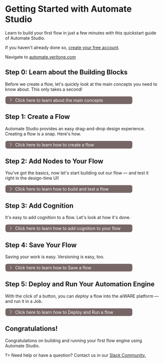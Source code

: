 # Getting Started with Automate Studio

Learn to build your first flow in just a few minutes with this quickstart guide of Automate Studio.

If you haven't already done so, [create your free account](https://www.veritone.com/onboarding/#/signUp?type=automate&lead_source_detail=docs.veritone.com%2Fautomate-studio%2Fgetting-started).

Navigate to [automate.veritone.com](https://automate.veritone.com)

## Step 0: Learn about the Building Blocks

Before we create a flow, let's quickly look at the main concepts you need to know about. This only takes a second!

<div class="collapse-accordion"><ul><li>
                <input type="checkbox" id="list-item-1">
                <label for="list-item-1"><span class="expandText">Click here to learn about the main concepts</span><span class="collapseText">Click here to close this section.</span></label>
                <ul>
                    <li>

The main concepts you need to know about are:

1. **Nodes:** These are the button-like shapes in the editor that represent discrete steps in your flow.
2. **Wires:** These are the lines that connect the nodes together.
3. **Flow:** This is an overall term for the "graph" (or node-and-wire model) that you define by dropping and connecting your nodes on the canvas.
4. **Subflow:** A group of nodes presented as a node in the palette which can be reused in the main flow.
5. **Message:** The `msg` variable is the highest level variable that is sent from one node to another at flow runtime.
6. **Flow Engines:** After a flow is created, it can be built, deployed, and run as an _engine_ in aiWARE. (This is a more advanced topic, but we will get to it shortly.)

<!-- > **Tip:** Hover your cursor over a node in the node palette, on the left, to learn what a given type of node does.

![node-hover](node-hover-11.png) -->


### Nodes 

<div class="collapse-accordion"><ul><li>
                <input type="checkbox" id="list-item-1.1">
                <label for="list-item-1.1"><span class="expandText">Click here to learn about nodes </span><span class="collapseText">Click here to close this section.</span></label>
                <ul>
                    <li>


?>Nodes are the main development tool in **Automate Studio**. 
A node can be defined as an autonomous mini web app with a user friendly **_UI_** and **_NodeJS_** backend server. 
Each node is developed to take care of a certain part of the large app (flow). For better orientation, they are divided into multiple categories. In Automate Studio, we can define three high level categories:

1. **aiWERE**: The aiWERE nodes are developed by the **Veritone team** to simplify the usage of AI technology by bringing it down to low code.
They can be recognized by the sky-blue color and the Veritone logo on the right or left side of the node. The aiWARE nodes are divided into three categories: **aiWARE common**, **aiWARE data lake** and **aiWARE tools**

![aiware-nodes](aiware-nodes.png)

2. **Node-Red core**: The native Node-Red nodes. They cover almost every basic and many advanced backend processes in a NodeJS application. 
You can find more info about Node-Red core nodes [here](https://nodered.org/docs/user-guide/nodes)

3. **Third party nodes**: Node-Red is an open source community with many contributors that generousely share their node packages.
Any of the node packages can be installed in Automate Studio in a few simple steps:

Click on the `Menu` button on the upper left corner and select `Settings` on the bottom of the menu

![menu-settings1](menu-settings1.png)

Next, in the `User Settings` menu click on the `Palette` in the left menu. Then, in the `search bar` type the package name you would liek to install. The packages will be rendered in the section below the search bar. Once you find the desired package, just click the `install` button. Then submit by clicking on `Install` again. Within a few seconds the nodes will be available in the palette.

![user-settings-palette1](user-settings-palette1.png)


?>**Veritone** is contributing to the Node-Red community as well. To see the latest versions of the npm package visit [@veritone/node-red-contrib-aiware](https://flows.nodered.org/node/@veritone/node-red-contrib-aiware).
To see the source code, please visit our [github repo](https://github.com/veritone/node-red-contrib-aiware)


### Nodes Are Easy To Work On. 

To add a certain functionality to your flow, just pick the right node from the palette, drag and drop it to the editor. 
The node specifications and description, as well as requirements, expected input and output and more info are all available in the node-info section on the right side of the screen. 

1. Locate the aiWARE common category in the node palette.
2. Drag the `aiware email` node from the node palette to the canvas, and let go of the mouse.
![drag-and-drop-node](drag-and-drop-node.gif)

The next step is understanding the node structure and functionalities:

1. **Select and unselect node:** Node is selected by a single click anywhere on the node. The orange border should appear. Unselect the node by clicking anywhere on the canvas. Multiple nodes are selected by holding the `ctrl` button on the keybord.
2. **Node port:** The grey square on the left side of the node. It is used to connect the node to a previous node(s) using the wires. 
3. **Node output on success:** The upper grey square on the right side of the node.
4. **Node output on failure (error):** The bottom grey square on the right side of the node.
5. **Node name on canvas:** The name of the node on the canvas. Usually, it defaults to the node name on the palette, and can be changed in the node UI settings
6. **Node icon:** The Icon on the right or left side of the node. In aiWARE nodes, it defaults to the **Veritone** logo. The icon can be changed in the appearance section in the node UI.
7. **Node changes indicator:** When initially added, or any changes have been applied to the node, a blue circle will appear on the upper right corner of the node. It indicates that the current changes have not been saved yet, and will not be reflected in runtime. The changes are saved automatically, so once the blue circle disappears it means that our changes are registred.
8. **Node misconfiguration indicator:** Tipically, nodes have user input validation added by the node developer. If the node is save with invalid changes, a red trianlge will appear in the upper right corner. We can see which validations failed by hovering the red triangle.
![node-structure](node-structure.png)![node-save-and-error](node-save-and-error.png)

If we double click on the node, the **Node UI editor** will slide in from right to left. This is where we manage the node properties, add description or modify the appearance. Each node has its own properties based on its purpose and functionality. This part is fully covered in the **aiWARE node help** section. 
![node-ui](node-ui.png)

Finally, as mentioned above, the right side of the screen is reseved for node info. The node specifications and description, as well as requirements, expected input and output and more info are all available there. This part is especialy helpful during development, as it contains all required information without leaving your workstation.

</li>                  
</ul>
</li>          
</ul>
</div>

### Flow 

<div class="collapse-accordion"><ul><li>
                <input type="checkbox" id="list-item-1.2">
                <label for="list-item-1.2"><span class="expandText">Click here to learn about flow </span><span class="collapseText">Click here to close this section.</span></label>
                <ul>
                    <li>


?>As a standalone entity, nodes are not very useful. They represent just a smal part of a large application. In order to make the nodes do something meaningful, they need to be logically connected and optionally pass data to each other. Two or more connected nodes, or how we like to call it - _wired_ nodes, represent a **Flow**. 

Automate Studio provides a rich list of ready-to-use flows, which we call **Templates**. Templates are developed by **Veritone development team** and provide an excellent starting point for begginers, and with a very few modifications it can be adapted to fit a variaty use cases. 

This section will cover the basics. Advanced tutorial can be found in the sections below.

Before we begin, please make sure you are at the [Automate Studio Home Page](https://automate.veritone.com)

New flow can be created from scratch, or using a `Template` from **Veritone Template Gallery**. 
1. To create a new tamplate from scratch, click on the `Add new` button in the upper left corner. In the menu, click on `New`.
2. To create new flow from **Veritone Template Gallery**, click on the `Templates` button. Next, click on the desired flow. The flow description will slide in from right to left. Click on the `Create Flow From Template` button. 

![new-flow-from-template](new-flow-from-template.png)

**Flow name:** If new flow is created from scratch, the flow name defaults to `Untitled Flow`. If new flow is created from template, the flow name defaults to the template name. The flow name can easily be changed in few simple steps:
1. Click on the flow name on the upper left corner. A modal will appear in the center of your screen.
2. Type the desired name and submit by clicking on the `Update` button.
> **Tip:** Choose a meaningful name for your flow. Ideally, the name will describe what the flow should be used for.

![Editing the flow name](untitled-flow.png)

**Flow state:** Flows have a binary state: Active or Not Active. A flow is considered active if it has a deployed revision (which means it has a deployed build too). Initially, the flow status is `AVAILABLE`, which means it is available in the search list and can be edited, but cannot be triggered and run jobs. The overal flow state info, as well as Builds, Status and more can be found on the *Flow Details Page* by clicking on the `Flow Details` button on the upper left corner of the Automate Studio workspace. More about this topic will be discussed in the sections below.
 
</li>                  
</ul>
</li>          
</ul>
</div>



</li>                  
</ul>
</li>          
</ul>
</div>

## Step 1: Create a Flow

Automate Studio provides an easy drag-and-drop design experience. Creating a flow is a snap. Here's how.

<div class="collapse-accordion"><ul><li>
                <input type="checkbox" id="list-item-2">
                <label for="list-item-2"><span class="expandText">Click here to learn how to create a flow</span><span class="collapseText">Click here to close this section.</span></label>
                <ul>
                    <li>
     

                    




If you haven't already done so, [create your free account](https://www.veritone.com/onboarding/#/signUp?type=automate&lead_source_detail=docs.veritone.com%2Fautomate-studio%2Fgetting-started).

Navigate to [automate.veritone.com](https://automate.veritone.com). In the upper left corner of that page, click the `Add New` button.

![CreateNewFlowpage](Automate-new-1.png)

After a few seconds, the **Automate Studio Editor** design-time environment will open. When it does, notice that you can single-click the name of your flow (shown in the upper left) to bring up a small dialog that lets you change the name of your to something more meaningful than "Untitled Flow." Try it!

![Editing the flow name](untitled-flow.png)
</li>                  
</ul>
</li>          
</ul>
</div>

## Step 2: Add Nodes to Your Flow

You've got the basics, now let's start building out our flow &mdash; and test it right in the design-time UI!

<div class="collapse-accordion"><ul><li>
                <input type="checkbox" id="list-item-3">
                <label for="list-item-3"><span class="expandText">Click here to learn how to build and test a flow</span><span class="collapseText">Click here to close this section.</span></label>
                <ul>
                    <li>
                    



### Nodes Are Easy to Work With

&#9642; To put a node in your graph, just drag any node from the node palette to the canvas, and let go of the mouse.

&#9642; Single-click a node on the canvas to select it. When it is selected, hit the Delete or Backspace key on your keyboard to delete it. 

&#9642; Click and drag from the _output_ endpoint on the right side of a node, to the _input_ endpoint on the left side of a second node, to connect two nodes with a wire.

&#9642; Use Ctrl-Z to Undo any action.

### Build a Simple Flow

In this example, we'll create a simple flow that extracts your user information and sends you an email. 

1\. From the node palette on the left, drag an **aiware in** node, a **user details** node, and an **aiware email** node onto the canvas.

2\. Connect the nodes by dragging out a new wire from the right edge of each node to the left edge of the next node. Your canvas should look something like this:

![3 nodes](three-nodes-1.png)

> Note: Some nodes have two output ports on the right. The top port is for ordinary output, while the bottom port is for error reporting. For now, you needn't worry about the bottom port. As long as the top port is wired, the flow will be functional.

3\. Double-click on the **aiware email** node. Change the  "To Email" field's value by setting the picker to `msg.`, then enter `payload.aiware.user.name` after it. Enter text of your choosing in the "Email Subject" and "Message Body" fields. The Properties pane in the node should look something like this:

![email node Properties](email-node-2.png)

4\. Click the blue **Done** button in the upper right part of the Properties pane. The pane goes away.

> A small blue dot will appear along the top edge of the node whose properties you just edited. This dot will disappear in a second or two, after your changes have been auto-saved.

### Test the Flow

1\. Click the little _bug_ icon in the information pane, on the right, to enable the display of debug messages.

2\. Click once on the ballot-box square at the left edge of the first node (the node labelled "aiware in"). This runs the flow, from start to finish.

3\. You should see a brief message ("inject.airware-in.success") appear onscreen, and then all three nodes should show an `aiware.success` message underneath. 

4\. You should see a new e-mail in your inbox (at the address you used when you signed up for your Veritone account). 

> If any errors occurred, they will be shown in the Debug pane (on the right).

Congratulations! You just ran your first flow.

</li>                  
</ul>
</li>          
</ul>
</div>

## Step 3: Add Cognition

It's easy to add cognition to a flow. Let's look at how it's done.

<div class="collapse-accordion"><ul><li>
                <input type="checkbox" id="list-item-3a">
                <label for="list-item-3a"><span class="expandText">Click here to learn how to add cognition to your flow</span><span class="collapseText">Click here to close this section.</span></label>
                <ul>
                    <li>

                    

We'll continue to use the flow we've been working on. All we're going to do is add a **cognition** node, and **aiware-out** nodes; and make some changes to a few Properties.

### Add a Cognition Node

1\. Drag a **cognition** node from the Node Palette onto the canvas, positioning it over the wire that connects your first two nodes. When you do this, the wire will change to a dotted line. At that point, you can let your finger off the mouse and your new node will instantly be wired into your flow.

2\. Double-click the cognition node to open up its Properties pane. Make the following changes:

&#8226; Make sure the **Job Definition** field says "Engine selector" (the default).

&#8226; Under Choose Engine, set **Cluster** to any available aiWARE Edge instance (such as "PROD-V3," if available).

&#8226; Use the Category picker control to set the **Category** to "Transcription."

&#8226; Use the Engine picker to select the **Engine** named "Transcription - E - English V3."

&#8226; Find the **WaitForResults** checkbox and check it. (This is important, because you want cognition to be _complete_ before the flow proceeds to the next node.)

&#8226; (Recommended) Set **Job Priority** to "Very High."

&#8226; (Recommended) Change the **Name** field to have a value of "Transcription Job."

![transcription 1](transcription1.png)![transcription 2](transcription2.png)

3\. Click the blue **Done** button to close and save your new Properties. Your flow will look something like this:

![Simple Transcription Flow](simple-tx-1.png)

### Define Input Data

We need to define the media file that will be sent to the cognition node.

> The media file, in this case, can be any audio file, or video file (that contains audio), of type .mp3, .mp4, .m4a, .wav, or .mpeg. The file should have a filetype extension (conforming to one of the above) and should be available at a public URL that can be reached via HTTPS.

1\. Double-click the first node in your flow to edit the **Inject Mock Data** field. First be sure the picker is set to JSON (two curly braces). Then click the three-dots control on the right to open up the JSON editor, and paste the following code into the editor pane:

```json
{
    "url": "https://s3.amazonaws.com/static.veritone.com/demo-ingestion/aiware/welcome-to-automate.m4a"
}
```

2\. Click the blue **Done** button to close the editor, and click it again to close and save Properties.

### Format Email Body

One last thing! We need to add the cognition results to the email message.

1\. Double-click on your **aiware email** node. Using the picker, set the **Message Body** type to "Expression," then use the three-dots button at the right to open the Expression editor. Copy and paste the following text into the editor (this should be one line, without newlines):

```html
"Hello,<br>Welcome to Veritone and Automate Studio!<br><br> Here is your transcribed file: https://cms.veritone.com/#/media-details/" & payload.aiware.tdoId & "<br><br> Basic Engine Output: "& payload.aiware.engineResultSimple"
```

2\. Click the blue **Done** button to close the editor, and click it again to close and save Properties.

### Add 'aiware out' Nodes

When your flow runs as a process in the aiWARE platform, it's important that the flow returns a valid HTTP response at the conclusion of a run.
Therefore, you should add two **aiware out** nodes to the flow: One to signal Success, and one to signal Failure.

1\. Drag out two **aiware out** nodes. Both will be named "aiware out [success]" by default. Edit the Properties of one of the nodes so that its Output Status is "Failure."

2\. Wire the [success] node to the uppermost output port of the **aiware email** node. Wire the [failure] node to the lowermost output port of the **aiware email** node. Your flow might end up looking something like this:

![aiware out](out.png)

3\. (Recommended) You can and should also connect wires from the lowermost (error) port of the **cognition** node, and the lower port of the **user details** node, to the input port of the [failure] node. This way, a failure anywhere in the flow will cause the appropriate **aiware out** node to be invoked.
### Run It!

Now it's time to test the flow. Click the square tab on the left edge of the first node in the flow (the **aiware in** node) to invoke the flow.

Watch the Debug pane in the Sidebar (on the right of the canvas). Click the "bug" icon if need be, to make debug results visible. You should see a series of messages appear in real time, explaining what's happening as the flow executes. The messages may look something like this:

![Flow messages](flow-messages.png)

You should receive an e-mail containing the text of the transcription, as well as a direct link to the Veritone CMS page that contains the relevant media file (and the accompanying transcription).

</li>                  
</ul>
</li>          
</ul>
</div>

## Step 4: Save Your Flow

Saving your work is easy. Versioning is easy, too.

<div class="collapse-accordion"><ul><li>
                <input type="checkbox" id="list-item-4">
                <label for="list-item-4"><span class="expandText">Click here to learn how to Save a flow</span><span class="collapseText">Click here to close this section.</span></label>
                <ul>
                    <li>

Your flow will be auto-saved every few seconds. You don't have to do periodic saves to avoid losing work.

> Note that if a particular node in your flow diagram contains unsaved changes, it will appear with a small blue-filled circle above it. The circle disappears after an auto-save.

When you want to save a _particular version_ of your flow so you can find it and load it again later, use the **Build** button near the Menu icon in the upper left corner of the editor window.

Clicking **Build** causes the flow to be persisted as a numbered _Build_. A toast notification will appear at the bottom of the screen, saying that the save was successful; then the editor will refresh.

### Open a Build

To visit your flows at any time, use the **Menu** at the upper left and select **My Flows**. A new window will open, containing a list of flows you have created. Click the name of a flow to open the **latest** build of that flow in the flow editor. To open a specifc build, click the link under Flow Detail at the far right side of the row. This will open the list of Builds (for that flow) in the Flow Details page, from which you can open any Build by clicking the link under **Open in Automate Studio**.

![Flow Details Page](FlowDetails.png)

</li>                  
</ul>
</li>          
</ul>
</div>

## Step 5: Deploy and Run Your Automation Engine

With the click of a button, you can _deploy_ a flow into the aiWARE platform &mdash; and run it in a Job.

<div class="collapse-accordion"><ul><li>
                <input type="checkbox" id="list-item-5">
                <label for="list-item-5"><span class="expandText">Click here to learn how to Deploy and Run a flow</span><span class="collapseText">Click here to close this section.</span></label>
                <ul>
                    <li>

It's easy to deploy a flow into aiWARE, without leaving the Automate Studio UI. Just click the Deploy button in the upper left. A dialog will appear:

![Deploy and Run](DeployAndRun.png)

1\. Accept the default settings (**Run now**) if you want to deploy your current build and run it in a Job. 

> The **Run at a set time** option allows you to have the Job up and running at specific times, or even 24/7. The **Deploy only** option is only useful if you simply want to _deploy_ the build to make it available in aiWARE. We will discuss those options in more advanced training sections.

2\. Select the **HttpEndpoint** radio button and copy the **HTTP Endpoint** URL (using the copy-to-clipboard button), then click the **Submit** button.
After a few seconds, a toast message will appear in the lower left part of the window, saying "Engine deployment and job creation is in progress..." followed a few seconds later by "Job has been created." A link is provided in the toast notification so that you can go directly to the Job Details page, if desired.

![Job Created](JobCreated.png)

3\. To test that your flow is running, you can use `curl` or Postman (or your own tool) to POST a test payload (e.g., a JSON object) to the HTTP Endpoint URL you copied above.
If the Job started successfully, you should get an HTTP 200 response to your POST. (Otherwise, you may get 404, in which case you should try again in a few seconds.)

In Postman, your POST might look like this:

![Postman POST](postman.png)

> Regardless of how you initiate the POST, be sure to set the header: `“content-type”: “application/json”`.
</li>                  
</ul>
</li>          
</ul>
</div>

## Congratulations!

Congratulations on building and running your first flow engine using Automate Studio.

?> Need help or have a question? Contact us in our [Slack Community.](http://veritonedev.slack.com/)

<style>
label {
        color: #fff;
    }
    
    .markdown-section code {
        border-radius: 2px;
        color: #322;
        font-size: .8rem;
        margin: 0 2px;
        padding: 3px 5px;
        white-space: pre-wrap;
    }
    
    .collapse-accordion { width:83%; }

    .collapse-accordion ul {
        list-style: none;
        margin: 0;
        padding: 0;
    }

    .collapse-accordion label {
        display: block;
        cursor: pointer;
        padding: 4px 32px;
        border: 1px solid #fff;
        border-radius: 7px;
        border-bottom: none;
        background-color: #766;
        position: relative;
    }

    .collapse-accordion label:hover {
        background: #999;
    }

    .collapse-accordion label:after {
        content: "";
        position: absolute;
        width: 8px;
        height: 8px;
        text-indent: -9999px;
        border-top: 1px solid #f2f2f2;
        border-left: 1px solid #f2f2f2;
        -webkit-transition: all .3s ease-in-out;
        transition: all .3s ease-in-out;
        text-decoration: none;
        color: transparent;
        -webkit-user-select: none;
        -moz-user-select: none;
        -ms-user-select: none;
        user-select: none;
        transform: rotate(135deg);
        left: 10px;
        top: 50%;
        margin-top: -5px;
    }

    .collapse-accordion input[type="checkbox"]:checked+label:after {
        transform: rotate(-135deg);
        top: 20px;
    }

    .collapse-accordion input[type="radio"]:checked+label:after {
        transform: rotate(-135deg);
        top: 20px;
    }

    .collapse-accordion label.last {
        border-bottom: 1px solid #fff;
    }

    .collapse-accordion ul ul li {
        padding: 10px;
        
    }


    .collapse-accordion input[type="checkBox"] {
        position: absolute;
        left: -9999px;
    }
    
    .collapse-accordion input[type="radio"] {
        position: absolute;
        left: -9999px;
    }

    .collapse-accordion input[type="checkBox"]~ul {
        height: 0;
        transform: scaleY(0);
      transition: transform .2s ease-out;
    }
    
    .collapse-accordion input[type="radio"]~ul {
        height: 0;
        transform: scaleY(0);
        transition: transform .5s ease-out;
    }

    .collapse-accordion input[type="checkBox"]:checked~ul {
        height: 100%;
        transform-origin: top;
        transition: transform .5s ease-out;
        transform: scaleY(1);
    }

   .collapse-accordion input[type="radio"]:checked~ul {
        height: 100%;
        transform-origin: top;
        transition: transform .2s ease-out;
        transform: scaleY(1);
    }

    .collapse-accordion input[type="checkBox"]:checked+label {
        background:#bda0a0;
        border-bottom: 1px solid #fff;
    }

    .collapse-accordion input[type="radio"]:checked+label {
        background: red;
        border-bottom: 1px solid #fff;
    }

    .collapse-accordion input[type="checkbox"]:checked+label .collapseText {
        display: block;
    }

   .collapse-accordion input[type="radio"]:checked+label .collapseText {
        display: block;
    }

    .collapse-accordion input[type="checkbox"]:checked+label .expandText {
        display: none;
    }

.collapse-accordion input[type="radio"]:checked+label .expandText {
        display: none;
    }

    .collapseText {
        display: none;
    }

.info {
  margin-top: 50px;
color: #000;
  font-size: 24px;
}
.info span {
  color: red;
}
</style>
